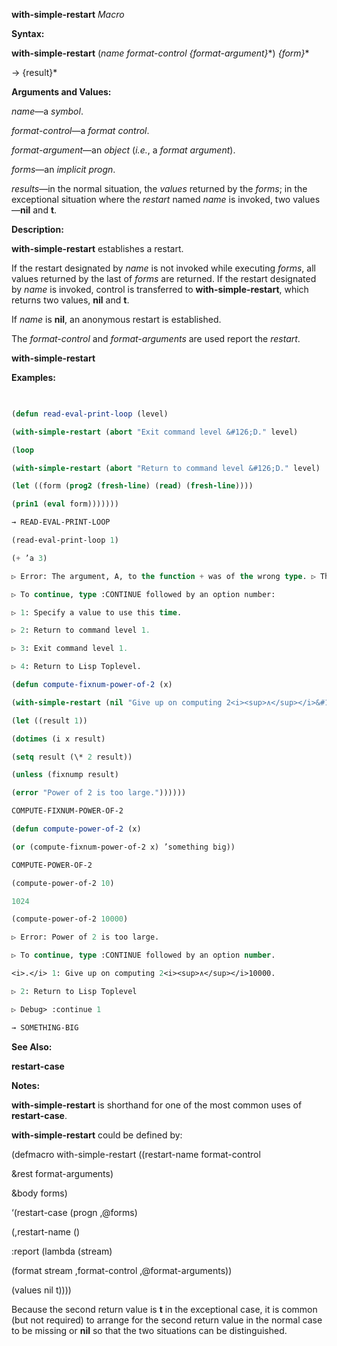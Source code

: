 **with-simple-restart** *Macro* 



**Syntax:** 



**with-simple-restart** (*name format-control \{format-argument\}*\*) *\{form\}*\* 



→ \{result\}\* 



**Arguments and Values:** 



*name*—a *symbol*. 



*format-control*—a *format control*. 



*format-argument*—an *object* (*i.e.*, a *format argument*). 



*forms*—an *implicit progn*. 



*results*—in the normal situation, the *values* returned by the *forms*; in the exceptional situation where the *restart* named *name* is invoked, two values—**nil** and **t**. 



**Description:** 



**with-simple-restart** establishes a restart. 



If the restart designated by *name* is not invoked while executing *forms*, all values returned by the last of *forms* are returned. If the restart designated by *name* is invoked, control is transferred to **with-simple-restart**, which returns two values, **nil** and **t**. 



If *name* is **nil**, an anonymous restart is established. 



The *format-control* and *format-arguments* are used report the *restart*. 







 



 



**with-simple-restart** 



**Examples:**
```lisp
 

(defun read-eval-print-loop (level) 

(with-simple-restart (abort "Exit command level &#126;D." level) 

(loop 

(with-simple-restart (abort "Return to command level &#126;D." level) 

(let ((form (prog2 (fresh-line) (read) (fresh-line)))) 

(prin1 (eval form))))))) 

→ READ-EVAL-PRINT-LOOP 

(read-eval-print-loop 1) 

(+ ’a 3) 

▷ Error: The argument, A, to the function + was of the wrong type. ▷ The function expected a number. 

▷ To continue, type :CONTINUE followed by an option number: 

▷ 1: Specify a value to use this time. 

▷ 2: Return to command level 1. 

▷ 3: Exit command level 1. 

▷ 4: Return to Lisp Toplevel. 

(defun compute-fixnum-power-of-2 (x) 

(with-simple-restart (nil "Give up on computing 2<i><sup>∧</sup></i>&#126;D." x) 

(let ((result 1)) 

(dotimes (i x result) 

(setq result (\* 2 result)) 

(unless (fixnump result) 

(error "Power of 2 is too large.")))))) 

COMPUTE-FIXNUM-POWER-OF-2 

(defun compute-power-of-2 (x) 

(or (compute-fixnum-power-of-2 x) ’something big)) 

COMPUTE-POWER-OF-2 

(compute-power-of-2 10) 

1024 

(compute-power-of-2 10000) 

▷ Error: Power of 2 is too large. 

▷ To continue, type :CONTINUE followed by an option number. 

<i>.</i> 1: Give up on computing 2<i><sup>∧</sup></i>10000. 

▷ 2: Return to Lisp Toplevel 

▷ Debug> :continue 1 

→ SOMETHING-BIG 


```
**See Also:** 



**restart-case** 



**Notes:** 



**with-simple-restart** is shorthand for one of the most common uses of **restart-case**. 



 



 



**with-simple-restart** could be defined by: 



(defmacro with-simple-restart ((restart-name format-control 



&amp;rest format-arguments) 



&amp;body forms) 



‘(restart-case (progn ,@forms) 



(,restart-name () 



:report (lambda (stream) 



(format stream ,format-control ,@format-arguments)) 



(values nil t)))) 



Because the second return value is **t** in the exceptional case, it is common (but not required) to arrange for the second return value in the normal case to be missing or **nil** so that the two situations can be distinguished. 



